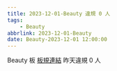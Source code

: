```yaml
---
title: 2023-12-01-Beauty 違規 0 人
tags:
    - Beauty
abbrlink: 2023-12-01-Beauty
date: Beauty-2023-12-01 12:00:00
---
```

Beauty 板 [板規連結](https://www.ptt.cc/bbs/Beauty/M.1630069980.A.84B.html)
昨天違規 0 人
